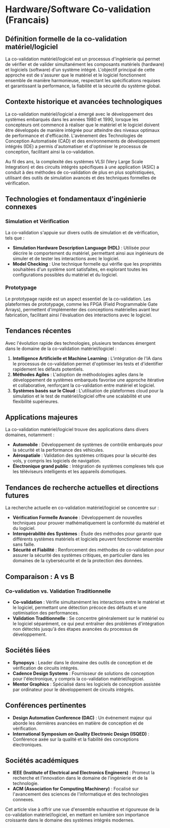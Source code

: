 # Hardware/Software Co-validation (Francais)

## Définition formelle de la co-validation matériel/logiciel

La co-validation matériel/logiciel est un processus d'ingénierie qui permet de vérifier et de valider simultanément les composants matériels (hardware) et logiciels (software) d'un système intégré. L'objectif principal de cette approche est de s'assurer que le matériel et le logiciel fonctionnent ensemble de manière harmonieuse, respectant les spécifications requises et garantissant la performance, la fiabilité et la sécurité du système global.

## Contexte historique et avancées technologiques

La co-validation matériel/logiciel a émergé avec le développement des systèmes embarqués dans les années 1980 et 1990, lorsque les concepteurs ont commencé à réaliser que le matériel et le logiciel doivent être développés de manière intégrée pour atteindre des niveaux optimaux de performance et d'efficacité. L'avènement des Technologies de Conception Automatisée (CAD) et des environnements de développement intégrés (IDE) a permis d'automatiser et d'optimiser le processus de conception, facilitant ainsi la co-validation.

Au fil des ans, la complexité des systèmes VLSI (Very Large Scale Integration) et des circuits intégrés spécifiques à une application (ASIC) a conduit à des méthodes de co-validation de plus en plus sophistiquées, utilisant des outils de simulation avancés et des techniques formelles de vérification.

## Technologies et fondamentaux d'ingénierie connexes

### Simulation et Vérification

La co-validation s'appuie sur divers outils de simulation et de vérification, tels que :

- **Simulation Hardware Description Language (HDL)** : Utilisée pour décrire le comportement du matériel, permettant ainsi aux ingénieurs de simuler et de tester les interactions avec le logiciel.
- **Model Checking** : Une technique formelle qui vérifie que les propriétés souhaitées d'un système sont satisfaites, en explorant toutes les configurations possibles du matériel et du logiciel.

### Prototypage

Le prototypage rapide est un aspect essentiel de la co-validation. Les plateformes de prototypage, comme les FPGA (Field Programmable Gate Arrays), permettent d'implémenter des conceptions matérielles avant leur fabrication, facilitant ainsi l'évaluation des interactions avec le logiciel.

## Tendances récentes

Avec l'évolution rapide des technologies, plusieurs tendances émergent dans le domaine de la co-validation matériel/logiciel :

1. **Intelligence Artificielle et Machine Learning** : L'intégration de l'IA dans le processus de co-validation permet d'optimiser les tests et d'identifier rapidement les défauts potentiels.
2. **Méthodes Agiles** : L'adoption de méthodologies agiles dans le développement de systèmes embarqués favorise une approche itérative et collaborative, renforçant la co-validation entre matériel et logiciel.
3. **Systèmes basés sur le Cloud** : L'utilisation de plateformes cloud pour la simulation et le test de matériel/logiciel offre une scalabilité et une flexibilité supérieures.

## Applications majeures

La co-validation matériel/logiciel trouve des applications dans divers domaines, notamment :

- **Automobile** : Développement de systèmes de contrôle embarqués pour la sécurité et la performance des véhicules.
- **Aérospatiale** : Validation des systèmes critiques pour la sécurité des vols, y compris les logiciels de navigation.
- **Électronique grand public** : Intégration de systèmes complexes tels que les téléviseurs intelligents et les appareils domotiques.

## Tendances de recherche actuelles et directions futures

La recherche actuelle en co-validation matériel/logiciel se concentre sur :

- **Vérification Formelle Avancée** : Développement de nouvelles techniques pour prouver mathématiquement la conformité du matériel et du logiciel.
- **Interopérabilité des Systèmes** : Étude des méthodes pour garantir que différents systèmes matériels et logiciels peuvent fonctionner ensemble sans faille.
- **Sécurité et Fiabilité** : Renforcement des méthodes de co-validation pour assurer la sécurité des systèmes critiques, en particulier dans les domaines de la cybersécurité et de la protection des données.

## Comparaison : A vs B

### Co-validation vs. Validation Traditionnelle

- **Co-validation** : Vérifie simultanément les interactions entre le matériel et le logiciel, permettant une détection précoce des défauts et une optimisation des performances.
- **Validation Traditionnelle** : Se concentre généralement sur le matériel ou le logiciel séparément, ce qui peut entraîner des problèmes d'intégration non détectés jusqu'à des étapes avancées du processus de développement.

## Sociétés liées

- **Synopsys** : Leader dans le domaine des outils de conception et de vérification de circuits intégrés.
- **Cadence Design Systems** : Fournisseur de solutions de conception pour l'électronique, y compris la co-validation matériel/logiciel.
- **Mentor Graphics** : Spécialisé dans les logiciels de conception assistée par ordinateur pour le développement de circuits intégrés.

## Conférences pertinentes

- **Design Automation Conference (DAC)** : Un événement majeur qui aborde les dernières avancées en matière de conception et de vérification.
- **International Symposium on Quality Electronic Design (ISQED)** : Conférence axée sur la qualité et la fiabilité des conceptions électroniques.

## Sociétés académiques

- **IEEE (Institute of Electrical and Electronics Engineers)** : Promeut la recherche et l'innovation dans le domaine de l'ingénierie et de la technologie.
- **ACM (Association for Computing Machinery)** : Focalisé sur l'avancement des sciences de l'informatique et des technologies connexes.

Cet article vise à offrir une vue d'ensemble exhaustive et rigoureuse de la co-validation matériel/logiciel, en mettant en lumière son importance croissante dans le domaine des systèmes intégrés modernes.